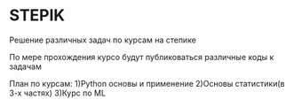# STEPIK
Решение различных задач по курсам на степике

По мере прохождения курсо будут публиковаться различные коды к задачам

План по курсам:
1)Python основы и применение
2)Основы статистики(в 3-х частях)
3)Курс по ML
